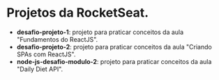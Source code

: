 # Projetos da RocketSeat.

- **desafio-projeto-1**:  projeto para praticar conceitos da aula "Fundamentos do ReactJS".
- **desafio-projeto-2**:  projeto para praticar conceitos da aula "Criando SPAs com ReactJS".
- **node-js-desafio-modulo-2**:  projeto para praticar conceitos da aula "Daily Diet API".


